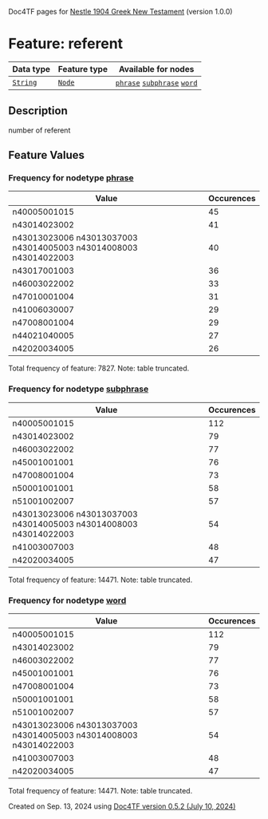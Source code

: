 Doc4TF pages for [Nestle 1904 Greek New Testament](https://github.com/saulocantanhede/tfgreek2/releases/download/1.0.0/tf-1.0.0.zip) (version 1.0.0)
# Feature: referent
Data type|Feature type|Available for nodes
---|---|---
[`String`](featuresbydatatype.md#string)|[`Node`](featuresbytype.md#node)| [`phrase`](featuresbynodetype.md#phrase)  [`subphrase`](featuresbynodetype.md#subphrase)  [`word`](featuresbynodetype.md#word) 
## Description
number of referent
## Feature Values
### Frequency for nodetype [phrase](featuresbynodetype.md#phrase)
Value|Occurences
---|---
n40005001015|45
n43014023002|41
n43013023006 n43013037003 n43014005003 n43014008003 n43014022003|40
n43017001003|36
n46003022002|33
n47010001004|31
n41006030007|29
n47008001004|29
n44021040005|27
n42020034005|26

Total frequency of feature: 7827. Note: table truncated.
 ### Frequency for nodetype [subphrase](featuresbynodetype.md#subphrase)
Value|Occurences
---|---
n40005001015|112
n43014023002|79
n46003022002|77
n45001001001|76
n47008001004|73
n50001001001|58
n51001002007|57
n43013023006 n43013037003 n43014005003 n43014008003 n43014022003|54
n41003007003|48
n42020034005|47

Total frequency of feature: 14471. Note: table truncated.
 ### Frequency for nodetype [word](featuresbynodetype.md#word)
Value|Occurences
---|---
n40005001015|112
n43014023002|79
n46003022002|77
n45001001001|76
n47008001004|73
n50001001001|58
n51001002007|57
n43013023006 n43013037003 n43014005003 n43014008003 n43014022003|54
n41003007003|48
n42020034005|47

Total frequency of feature: 14471. Note: table truncated.
  

Created on Sep. 13, 2024 using [Doc4TF version 0.5.2 (July 10, 2024)](https://github.com/tonyjurg/Doc4TF/blob/main/CreateFeatureDoc.ipynb) 